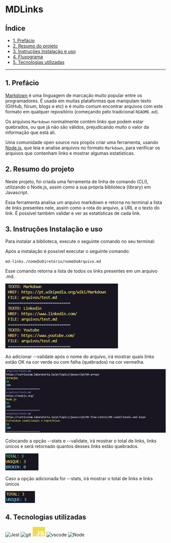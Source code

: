 # MDLinks

## Índice

* [1. Prefácio](#1-prefácio)
* [2. Resumo do projeto](#2-resumo-do-projeto)
* [3. Instruções Instalação e uso](#3-instruções-instalação-e-uso)
* [4. Fluxograma](#4-fluxograma)
* [5. Tecnologias utilizadas](#5-tecnologias-utilizadas)

***

## 1. Prefácio

[Markdown](https://pt.wikipedia.org/wiki/Markdown) é uma linguagem de marcação
muito popular entre os programadores. É usada em muitas plataformas que
manipulam texto (GitHub, fórum, blogs e etc) e é muito comum encontrar arquivos
com este formato em qualquer repositório (começando pelo tradicional
`README.md`).

Os arquivos `Markdown` normalmente contém _links_ que podem estar
quebrados, ou que já não são válidos, prejudicando muito o valor da
informação que está ali.

Uma comunidade open source nos propôs criar uma ferramenta, usando
[Node.js](https://nodejs.org/), que leia e analise arquivos no formato
`Markdown`, para verificar os arquivos que contenham links e mostrar algumas
estatísticas.

## 2. Resumo do projeto

Neste projeto, foi criada uma ferramenta de linha de comando (CLI), utilizando o Node.js, assim como a sua própria biblioteca (library) em Javascript.

Essa ferramenta analisa um arquivo markdown e retorna no terminal a lista de links presentes nele, assim como a rota do arquivo, a URL e o texto do link. É possível também validar e ver as estatísticas de cada link.

## 3. Instruções Instalação e uso

Para instalar a biblioteca, execute o seguinte comando no seu terminal:

Após a instalação é possível executar o seguinte comando:

`md-links./nomeDoDiretório/nomeDoArquivo.md`

Esse comando retorna a lista de todos os links presentes em um arquivo .md.

![image](./imgs/links.png)

Ao adicionar --validate após o nome do arquivo, irá mostrar quais links estão OK na cor verde ou com falha (quebrados) na cor vermelha.

![image](./imgs/validate.png)

Colocando a opção --stats e --validate, irá mostrar o total de links, links únicos e será retornado quantos desses links estão quebrados.

![image](./imgs/validateStats.png)

Caso a opção adicionada for --stats, irá mostrar o total de links e links únicos

![image](./imgs/stats.png)

## 4. Tecnologias utilizadas

<div>
  <img alt="Jest" height="30" width="40" src="https://cdn.jsdelivr.net/gh/devicons/devicon/icons/jest/jest-plain.svg" /> 
  <img alt="git" height="30" width="40" src="https://cdn.jsdelivr.net/gh/devicons/devicon/icons/git/git-original.svg" />
  <img alt="Rafa-Js" height="30" width="40" src="https://raw.githubusercontent.com/devicons/devicon/master/icons/javascript/javascript-plain.svg">
  <img alt="vscode" height="30" width="40" src="https://cdn.jsdelivr.net/gh/devicons/devicon/icons/vscode/vscode-original.svg" />
  <img alt="Node" height="30" width="40" src="https://cdn.jsdelivr.net/gh/devicons/devicon/icons/nodejs/nodejs-original.svg" />
</div>
